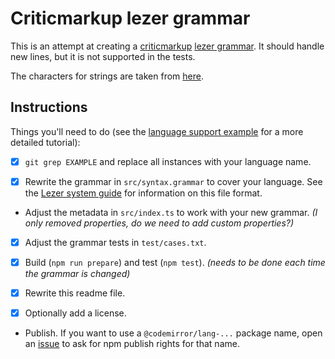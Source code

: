 # Criticmarkup lezer grammar

This is an attempt at creating a [criticmarkup](https://github.com/CriticMarkup/CriticMarkup-toolkit) [lezer grammar](https://lezer.codemirror.net/). It should handle new lines, but it is not supported in the tests.

The characters for strings are taken from [here](https://github.com/lezer-parser/json/blob/fb6ce500ca64c3345eee09f8bd4566cf65ad0af0/src/json.grammar#L24-L26).

## Instructions

Things you'll need to do (see the [language support example](https://codemirror.net/6/examples/lang-package/) for a more detailed tutorial):

 * [x] `git grep EXAMPLE` and replace all instances with your language name.

 * [x] Rewrite the grammar in `src/syntax.grammar` to cover your language. See the [Lezer system guide](https://lezer.codemirror.net/docs/guide/#writing-a-grammar) for information on this file format.

 * Adjust the metadata in `src/index.ts` to work with your new grammar. *(I only removed properties, do we need to add custom properties?)*

 * [x] Adjust the grammar tests in `test/cases.txt`.

 * [x] Build (`npm run prepare`) and test (`npm test`). *(needs to be done each time the grammar is changed)*

 * [x] Rewrite this readme file.

 * [x] Optionally add a license.

 * Publish. If you want to use a `@codemirror/lang-...` package name, open an [issue](https://github.com/codemirror/codemirror.next/issues) to ask for npm publish rights for that name.
